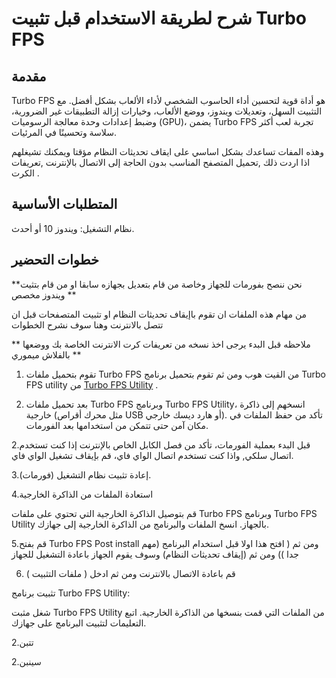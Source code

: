 # شرح لطريقة الاستخدام قبل تثبيت Turbo FPS 

## مقدمة

Turbo FPS هو أداة قوية لتحسين أداء الحاسوب الشخصي لأداء الألعاب بشكل أفضل. مع التثبيت السهل، وتعديلات ويندوز، ووضع الألعاب، وخيارات إزالة التطبيقات غير الضرورية، وضبط إعدادات وحدة معالجة الرسوميات (GPU)، يضمن Turbo FPS تجربة لعب أكثر سلاسة وتحسينًا في المرئيات.

وهذه المفات تساعدك بشكل اساسي على ايقاف تحديثات النظام مؤقتا ويمكنك تشيغلهم اذا اردت ذلك ,تحميل المتصفح المناسب بدون الحاجة إلى الاتصال بالإنترنت ,تعريفات الكرت .

## المتطلبات الأساسية 

نظام التشغيل: ويندوز 10 أو أحدث.

## خطوات التحضير

**نحن ننصح بفورمات للجهاز وخاصة من قام بتعديل بجهازه سابقا او من قام بتثيت ويندوز مخصص **

من مهام هذه الملفات ان تقوم باإيقاف تحديثات النظام او تثبيت المتصفحات قبل ان تتصل بالانترنت وهنا سوف نشرح الخطوات 

** ملاحظه قبل البدء يرجى اخذ نسخه من تعريفات كرت الانترنت الخاصة بك ووضعها بالفلاش ميموري **

1. تقوم بتحميل ملفات Turbo FPS من القيت هوب ومن ثم تقوم بتحميل برنامج Turbo FPS utility من [Turbo FPS Utility](https://turbofps.com/) . 

2. بعد تحميل ملفات Turbo FPS وبرنامج Turbo FPS Utility، انسخهم إلى ذاكرة خارجية (مثل محرك أقراص USB أو هارد ديسك خارجي).
تأكد من حفظ الملفات في مكان آمن حتى تتمكن من استخدامها بعد الفورمات.

2.قبل البدء بعملية الفورمات، تأكد من فصل الكابل الخاص بالإنترنت إذا كنت تستخدم اتصال سلكي, واذا كنت تستخدم اتصال الواي فاي، قم بإيقاف تشغيل الواي فاي.

3.إعادة تثبيت نظام التشغيل (فورمات).

4.استعادة الملفات من الذاكرة الخارجية

قم بتوصيل الذاكرة الخارجية التي تحتوي على ملفات Turbo FPS وبرنامج Turbo FPS Utility بالجهاز.
انسخ الملفات والبرنامج من الذاكرة الخارجية إلى جهازك.

5.قم بفتح Turbo FPS Post install ومن ثم ( افتح هذا اولا قبل استخدام البرنامج (مهم جدا )) ومن ثم (إيقاف تحديثات النظام) وسوف يقوم الجهاز باعادة التشغيل للجهاز 

6. قم باعادة الاتصال بالانترنت ومن ثم ادخل ( ملفات التثبيت )

تثبيت برنامج Turbo FPS Utility:

شغل مثبت Turbo FPS Utility من الملفات التي قمت بنسخها من الذاكرة الخارجية.
اتبع التعليمات لتثبيت البرنامج على جهازك.



2.تتبن

2.سينبن





